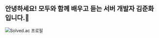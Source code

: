 ## 안녕하세요! 모두와 함께 배우고 듣는 서버 개발자 김준화입니다.👋

![Solved.ac
프로필](http://mazassumnida.wtf/api/v2/generate_badge?boj=r44433)

<!--
**kimsee8200/kimsee8200** is a ✨ _special_ ✨ repository because its `README.md` (this file) appears on your GitHub profile.

Here are some ideas to get you started:

- 🔭 I’m currently working on ...
- 🌱 I’m currently learning ...
- 👯 I’m looking to collaborate on ...
- 🤔 I’m looking for help with ...
- 💬 Ask me about ...
- 📫 How to reach me: ...
- 😄 Pronouns: ...
- ⚡ Fun fact: ...
-->
